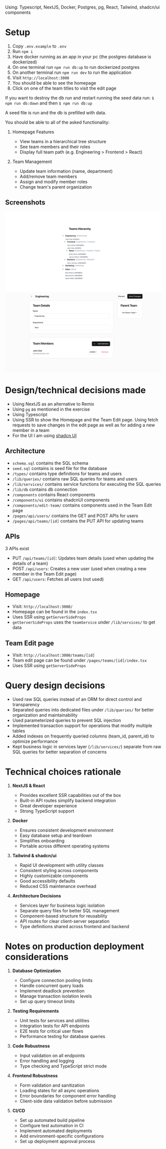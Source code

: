 Using: Typescript, NextJS, Docker, Postgres, pg, React, Tailwind, shadcn/ui components

# Setup

1. Copy `.env.example` to `.env`
2. Run `npm i`
3. Have docker running as an app in your pc (the postgres database is dockerized)
4. On one terminal run `npm run db:up` to run dockerized postgres
5. On another terminal run `npm run dev` to run the application
6. Visit `http://localhost:3000`
7. You should be able to see the homepage
8. Click on one of the team titles to visit the edit page

If you want to destroy the db run and restart running the seed data run: `$ npm run db:down` and then `$ npm run db:up`

A seed file is run and the db is prefilled with data.

You should be able to all of the asked functionality:
1. Homepage Features
   - View teams in a hierarchical tree structure
   - See team members and their roles
   - Display full team path (e.g. Engineering > Frontend > React)

2. Team Management
   - Update team information (name, department)
   - Add/remove team members
   - Assign and modify member roles
   - Change team's parent organization

## Screenshots
![Homepage Screenshot](./screenshot-homepage.png)
![Team Edit Screenshot](./screenshot-team-edit.png)


# Design/technical decisions made
* Using NextJS as an alternative to Remix
* Using `pg` as mentioned in the exercise
* Using Typescript
* Using SSR to show the Homepage and the Team Edit page. Using fetch requests to save changes in the edit page as well as for adding a new member in a team
* For the UI I am using [shadcn UI](https://ui.shadcn.com/)

## Architecture
* `schema.sql` contains the SQL schema
* `seed.sql` contains is seed file for the database
* `/types/` contains type definitions for teams and users
* `/lib/queries/` contains raw SQL queries for teams and users
* `/lib/services/` contains service functions for executing the SQL queries
* `/lib/db` contains db connection
* `/components` contains React components
* `/components/ui` contains shadcnUI components
* `/components/edit-team/` contains components used in the Team Edit page
* `/pages/api/users/` contains the GET and POST APIs for users
* `/pages/api/teams/[id]` contains the PUT API for updating teams

## APIs
3 APIs exist
* PUT `/api/teams/[id]`: Updates team details (used when updating the details of a team) 
* POST `/api/users`: Creates a new user (used when creating a new member in the Team Edit page)
* GET `/api/users`: Fetches all users (not used)

## Homepage
* Visit: `http://localhost:3000/`
* Homepage can be found in the `index.tsx`
* Uses SSR using `getServerSideProps`
* `getServerSideProps` uses the `teamService` under `/lib/services/` to get data

## Team Edit page
* Visit: `http://localhost:3000/teams/[id]`
* Team edit page can be found under `/pages/teams/[id]/index.tsx`
* Uses SSR using `getServerSideProps`

# Query design decisions
* Used raw SQL queries instead of an ORM for direct control and transparency
* Separated queries into dedicated files under `/lib/queries/` for better organization and maintainability
* Used parameterized queries to prevent SQL injection
* Implemented transaction support for operations that modify multiple tables
* Added indexes on frequently queried columns (team_id, parent_id) to optimize performance
* Kept business logic in services layer (`/lib/services/`) separate from raw SQL queries for better separation of concerns


# Technical choices rationale

1. **NextJS & React**
   - Provides excellent SSR capabilities out of the box
   - Built-in API routes simplify backend integration
   - Great developer experience
   - Strong TypeScript support

2. **Docker**
   - Ensures consistent development environment
   - Easy database setup and teardown
   - Simplifies onboarding 
   - Portable across different operating systems

3. **Tailwind & shadcn/ui**
   - Rapid UI development with utility classes
   - Consistent styling across components
   - Highly customizable components
   - Good accessibility defaults
   - Reduced CSS maintenance overhead

4. **Architecture Decisions**
   - Services layer for business logic isolation
   - Separate query files for better SQL management
   - Component-based structure for reusability
   - API routes for clear client-server separation
   - Type definitions shared across frontend and backend


# Notes on production deployment considerations

1. **Database Optimization**
   - Configure connection pooling limits
   - Handle concurrent query loads
   - Implement deadlock prevention
   - Manage transaction isolation levels
   - Set up query timeout limits

2. **Testing Requirements**
   - Unit tests for services and utilities
   - Integration tests for API endpoints
   - E2E tests for critical user flows
   - Performance testing for database queries

3. **Code Robustness**
   - Input validation on all endpoints
   - Error handling and logging
   - Type checking and TypeScript strict mode

4. **Frontend Robustness**
   - Form validation and sanitization
   - Loading states for all async operations
   - Error boundaries for component error handling
   - Client-side data validation before submission

5. **CI/CD**
   - Set up automated build pipeline
   - Configure test automation in CI
   - Implement automated deployments
   - Add environment-specific configurations
   - Set up deployment approval process